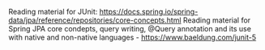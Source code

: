 Reading material for JUnit: https://docs.spring.io/spring-data/jpa/reference/repositories/core-concepts.html
Reading material for Spring JPA core condepts, query writing, @Query annotation and its use with native and non-native languages -  https://www.baeldung.com/junit-5
